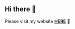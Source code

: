 ## Hi there 👋

Please visit my website __[HERE](https://ashish-reddy-t.github.io/Ashish-Reddy-T/)__ 💖

<!--
**Ashish-Reddy-T/Ashish-Reddy-T** is a ✨ _special_ ✨ repository because its `README.md` (this file) appears on your GitHub profile.

Here are some ideas to get you started:

- 🔭 I’m currently working on ...
- 🌱 I’m currently learning ...
- 👯 I’m looking to collaborate on ...
- 🤔 I’m looking for help with ...
- 💬 Ask me about ...
- 📫 How to reach me: ...
- 😄 Pronouns: ...
- ⚡ Fun fact: ...
-->